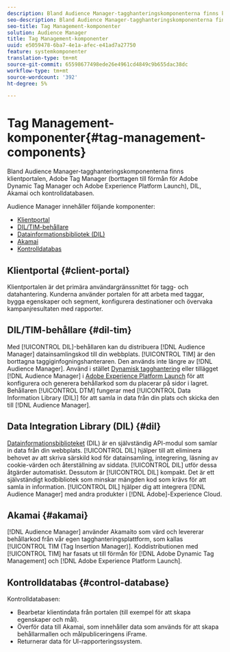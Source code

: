 ```yaml
---
description: Bland Audience Manager-tagghanteringskomponenterna finns klientportalen, Adobe Tag Manager (borttagen till förmån för Adobe Dynamic Tag Manager och Adobe Experience Platform Launch), DIL, Akamai och kontrolldatabasen.
seo-description: Bland Audience Manager-tagghanteringskomponenterna finns klientportalen, Adobe Tag Manager (borttagen till förmån för Adobe Dynamic Tag Manager och Adobe Experience Platform Launch), DIL, Akamai och kontrolldatabasen.
seo-title: Tag Management-komponenter
solution: Audience Manager
title: Tag Management-komponenter
uuid: e5059478-6ba7-4e1a-afec-e41ad7a27750
feature: systemkomponenter
translation-type: tm+mt
source-git-commit: 65598677498ede26e4961cd4849c9b655dac38dc
workflow-type: tm+mt
source-wordcount: '392'
ht-degree: 5%

---
```



# Tag Management-komponenter{#tag-management-components}

Bland Audience Manager-tagghanteringskomponenterna finns klientportalen, Adobe Tag Manager (borttagen till förmån för Adobe Dynamic Tag Manager och Adobe Experience Platform Launch), DIL, Akamai och kontrolldatabasen.

<!-- 

c_comptag.xml

 -->

Audience Manager innehåller följande komponenter:

* [Klientportal](../../reference/system-components/components-tag-management.md#client-portal)
* [DIL/TIM-behållare](../../reference/system-components/components-tag-management.md#dil-tim)
* [Datainformationsbibliotek (DIL)](../../reference/system-components/components-tag-management.md#dil)
* [Akamai](../../reference/system-components/components-tag-management.md#akamai)
* [Kontrolldatabas](../../reference/system-components/components-tag-management.md#control-database)

## Klientportal {#client-portal}

Klientportalen är det primära användargränssnittet för tagg- och datahantering. Kunderna använder portalen för att arbeta med taggar, bygga egenskaper och segment, konfigurera destinationer och övervaka kampanjresultaten med rapporter.

## DIL/TIM-behållare {#dil-tim}

Med [!UICONTROL DIL]-behållaren kan du distribuera [!DNL Audience Manager] datainsamlingskod till din webbplats. [!UICONTROL TIM] är den borttagna taggiginfogningshanteraren. Den används inte längre av [!DNL Audience Manager]. Använd i stället [Dynamisk tagghantering](https://docs.adobe.com/content/help/sv-SE/dtm/using/dtm-home.html) eller tillägget [!DNL Audience Manager] i [Adobe Experience Platform Launch](https://experienceleague.adobe.com/docs/launch/using/extensions-ref/adobe-extension/audience-manager/overview.html) för att konfigurera och generera behållarkod som du placerar på sidor i lagret. Behållaren [!UICONTROL DTM] fungerar med [!UICONTROL Data Information Library (DIL)] för att samla in data från din plats och skicka den till [!DNL Audience Manager].

## Data Integration Library (DIL)  {#dil}

[Datainformationsbiblioteket](../../dil/dil-overview.md) (DIL) är en självständig API-modul som samlar in data från din webbplats. [!UICONTROL DIL] hjälper till att eliminera behovet av att skriva särskild kod för datainsamling, integrering, läsning av cookie-värden och återställning av siddata. [!UICONTROL DIL] utför dessa åtgärder automatiskt. Dessutom är [!UICONTROL DIL] kompakt. Det är ett självständigt kodbibliotek som minskar mängden kod som krävs för att samla in information. [!UICONTROL DIL] hjälper dig att integrera [!DNL Audience Manager] med andra produkter i [!DNL Adobe]-Experience Cloud.

## Akamai {#akamai}

[!DNL Audience Manager] använder  [](https://www.akamai.com/us/en/about/) Akamaito som värd och levererar behållarkod från vår egen tagghanteringsplattform, som kallas  [!UICONTROL TIM (Tag Insertion Manager)]. Koddistributionen med [!UICONTROL TIM] har fasats ut till förmån för [!DNL Adobe Dynamic Tag Management] och [!DNL Adobe Experience Platform Launch].

## Kontrolldatabas {#control-database}

Kontrolldatabasen:

* Bearbetar klientindata från portalen (till exempel för att skapa egenskaper och mål).
* Överför data till Akamai, som innehåller data som används för att skapa behållarmallen och målpubliceringens iFrame.
* Returnerar data för UI-rapporteringssystem.

